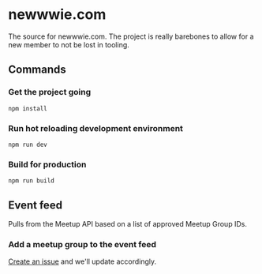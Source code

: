 # newwwie.com
The source for newwwie.com. The project is really barebones to allow for a new member to not be lost in tooling.

## Commands

### Get the project going
`npm install`

### Run hot reloading development environment
`npm run dev`

### Build for production
`npm run build`

## Event feed

Pulls from the Meetup API based on a list of approved Meetup Group IDs. 

### Add a meetup group to the event feed

[Create an issue](https://github.com/newwwie/newwwie.com/issues/new?title=Request%20for%20new%20Meetup%20to%20be%20added%20to%20event%20stream&body=**Meetup%20Group%20URL:**%20**Meetup%20relevance:**) and we'll update accordingly.